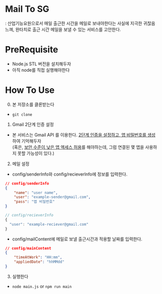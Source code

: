 # Mail To SG
: 산업기능요원으로서 매일 출근한 시간을 메일로 보내야한다는 사실에 지극한 귀찮음 느껴, 완타치로 출근 시간 메일을 보낼 수 있는 서비스를 고안한다.

# PreRequisite
- Node.js STL 버전을 설치해두자
- 아직 node를 직접 실행해야한다

# How To Use
0. 본 저장소를 클론받는다 
- `git clone `
1. Gmail 2단계 인증 설정
- 본 서비스는 Gmail API 를 이용한다. [2단계 인증을 설정하고, 앱 비밀번호를 생성](https://support.google.com/accounts/answer/185833)하여 기억해두자\
(혹은, [보안 수준이 낮은 앱 엑세스 허용](https://support.google.com/accounts/answer/6010255#zippy=%2C%EA%B3%84%EC%A0%95%EC%97%90%EC%84%9C-%EB%B3%B4%EC%95%88-%EC%88%98%EC%A4%80%EC%9D%B4-%EB%82%AE%EC%9D%80-%EC%95%B1%EC%9D%98-%EC%95%A1%EC%84%B8%EC%8A%A4%EA%B0%80-%EC%82%AC%EC%9A%A9-%EC%A4%91%EC%A7%80%EB%90%9C-%EA%B2%BD%EC%9A%B0)를 해야하는데, 그럼 연결된 몇 앱을 사용하지 못할 가능성이 있다.)
2. 메일 설정
- config/senderInfo와 config/recieverInfo에 정보를 입력한다.
```json
// config/senderInfo
{
    "name": "user name",
    "user": "example-sender@gmail.com",
    "pass": "앱 비밀번호"
}
```
```javascript
// config/recieverInfo
{
  "user": "example-reciever@gmail.com"
}
```
- config/mailContent에 메일로 보낼 출근시간과 적용할 날짜를 입력한다.
```json
// config/mainContent
{
    "timeAtWork": "HH:mm",
    "appliedDate": "hhMMdd"
}
```
3. 실행한다
- `node main.js` or `npm run main`